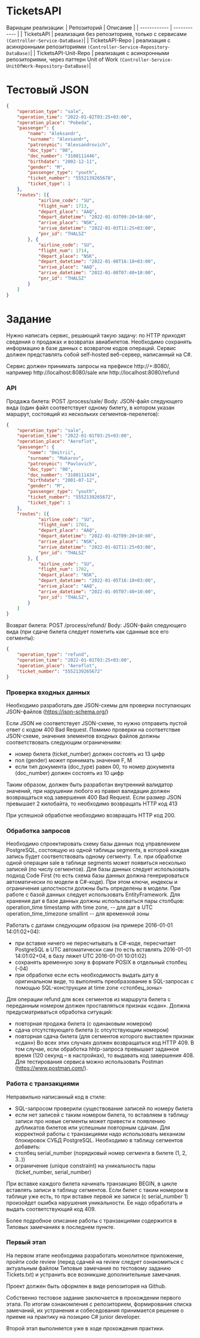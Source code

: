 # TicketsAPI
Вариации реализации:
| Репозиторий | Описание  |
| ------------ | ------------ |
| TicketsAPI | реализация без репозиториев, только с сервисами `(Controller-Service-DataBase)`|
| TicketsAPI-Repo  | реализация с асинхронными репозиториями `(Controller-Service-Repository-DataBase)`|
|  TicketsAPI-Unit-Repo |  реализация с асинхронными репозиториями, через паттерн Unit of Work `(Controller-Service-UnitOfWork-Repository-DataBase)`|
# Тестовый JSON
```json
{
    "operation_type": "sale",
    "operation_time": "2022-01-02T03:25+03:00",
    "operation_place": "Pobeda",
    "passenger": {
        "name": "Aleksandr",
        "surname": "Alexsandr",
        "patronymic": "Alexsandrovich",
        "doc_type": "00",
        "doc_number": "3108111446",
        "birthdate": "2002-12-11",
        "gender": "M",
        "passenger_type": "youth",
        "ticket_number": "5552139265678",
        "ticket_type": 1
    },
    "routes": [{
            "airline_code": "SU",
            "flight_num": 1713,
            "depart_place": "AAQ",
            "depart_datetime": "2022-01-03T09:20+10:00",
            "arrive_place": "NSK",
            "arrive_datetime": "2022-01-03T11:25+03:00",
            "pnr_id": "THALSZ"
        }, {
            "airline_code": "SU",
            "flight_num": 1714,
            "depart_place": "NSK",
            "depart_datetime": "2022-01-08T16:10+03:00",
            "arrive_place": "AAQ",
            "arrive_datetime": "2022-01-08T07:40+10:00",
            "pnr_id": "THALSZ"
        }
    ]
}
```
# Задание
Нужно написать сервис, решающий такую задачу: по HTTP приходят сведения о продажах и возвратах авиабилетов. Необходимо сохранять информацию в базе данных с возвратом кодов операций.
Сервис должен представлять собой self-hosted веб-сервер, написанный на C#.

Сервис должен принимать запросы на префиксе http://+:8080/, например http://localhost:8080/sale или http://localhost:8080/refund

### API
Продажа билета: POST /process/sale/
Body: JSON-файл следующего вида (один файл соответствует одному билету, в котором указан маршрут, состоящий из нескольких сегментов-перелетов):
```json
{
    "operation_type": "sale",
    "operation_time": "2022-01-01T03:25+03:00",
    "operation_place": "Aeroflot",
    "passenger": {
        "name": "Dmitrii",
        "surname": "Makarov",
        "patronymic": "Pavlovich",
        "doc_type": "00",
        "doc_number": "3108111434",
        "birthdate": "2001-07-12",
        "gender": "M",
        "passenger_type": "youth",
        "ticket_number": "5552139265672",
        "ticket_type": 1
    },
    "routes": [{
            "airline_code": "SU",
            "flight_num": 1701,
            "depart_place": "AAQ",
            "depart_datetime": "2022-01-02T09:20+10:00",
            "arrive_place": "NSK",
            "arrive_datetime": "2022-01-02T11:25+03:00",
            "pnr_id": "THALSZ"
        }, {
            "airline_code": "SU",
            "flight_num": 1702,
            "depart_place": "NSK",
            "depart_datetime": "2022-01-05T16:10+03:00",
            "arrive_place": "AAQ",
            "arrive_datetime": "2022-01-05T07:40+10:00",
            "pnr_id": "THALSZ",
        }
    ]
}
```

Возврат билета: POST /process/refund/
Body: JSON-файл следующего вида (при сдаче билета следует пометить как сданные все его сегменты):
```json    
{
    "operation_type": "refund",
    "operation_time": "2022-01-01T03:25+03:00",
    "operation_place": "Aeroflot",
    "ticket_number": "5552139265672"
}
```
### Проверка входных данных
Необходимо разработать две JSON-схемы для проверки поступающих JSON-файлов
(https://json-schema.org/) 

Если JSON не соответствует JSON-схеме, то нужно отправить пустой ответ с кодом 400 Bad Request.
Помимо проверки на соответствие JSON-схеме, значения элементов входных файлов должны соответствовать следующим ограничениям:
-	номер билета (ticket_number) должен состоять из 13 цифр
-	пол (gender) может принимать значения F, M
-	если тип документа (doc_type) равен 00, то номер документа (doc_number) должен состоять из 10 цифр

Таким образом, должен быть разработан внутренний валидатор значений, при нарушении любого из правил валидации должен возвращаться код завершения 400 Bad Request.
Если размер JSON превышает 2 килобайта, то необходимо возвращать HTTP код 413

При успешной обработке необходимо возвращать HTTP код 200.

### Обработка запросов
Необходимо спроектировать схему базы данных под управлением PostgreSQL, состоящую из одной таблицы segments, в которой каждая запись будет соответствовать одному сегменту. Т.е. при обработке одной операции sale в таблице segments может появиться несколько записей (по числу сегментов).
Для базы данных следует использовать подход Code First (то есть схема базы данных должна генерироваться автоматически по модели в C#-коде). При этом ключи, индексы и ограничения целостности должны быть определены в модели.
При работе с базой данных следует использовать EntityFramework.
Для хранения дат в базе данных должны использоваться пары столбцов: 
operation_time timestamp with time zone,          -- для дат в UTC
operation_time_timezone smallint                       -- для временной зоны

Работать с датами следующим образом (на примере 2016-01-01 14:01:02+04):
-	при вставке ничего не пересчитывать в C#-коде, пересчитает PostgreSQL в UTC автоматически сам (то есть вставлять 2016-01-01 14:01:02+04, в базу ляжет UTC 2016-01-01 10:01:02)
-	сохранять временную зону в формате POSIX в отдельный столбец (-04)
-	при обработке если есть необходимость выдать дату в оригинальном виде, то выполнять преобразование в SQL-запросах с помощью SQL-конструкции at time zone <столбец_зоны>

Для операции refund для всех сегментов из маршрута билета с переданным номером должен проставляться признак «сдан». 
Должна предусматриваться обработка ситуаций:
-	повторная продажа билета (с одинаковым номером)
-	сдача отсутствующего билета (с отсутствующим номером)
-	повторная сдача билета (для сегментов которого выставлен признак «сдан»)
Во всех этих случаях должен возвращаться код HTTP 409.
В том случае, если обработка hhtp-запроса превышает заданное время (120 секунд – в настройках), то выдавать код завершения 408.
Для тестирования сервиса можно использовать Postman (https://www.postman.com/).
### Работа с транзакциями
Неправильно написанный код в стиле:
-	SQL-запросом проверили существование записей по номеру билета
-	если нет записей с таким номером билета, то вставляем в таблицу записи про новые сегменты
может привести к появлению дубликатов билетов или успешным повторным сдачам.
Для корректной работы с транзакциями надо использовать механизм блокировок СУБД PostgreSQL. Необходимо в таблицу сегментов добавить:
- столбец serial_number (порядковый номер сегмента в билете (1, 2, 3..))
- ограничение (unique constraint) на уникальность пары (ticket_number, serial_number)

При вставке каждого билета начинать транзакцию BEGIN, в цикле вставлять записи в таблицу сегментов. Если билет с таким номером в таблице уже есть, то при вставке 
первой же записи (с serial_number 1) произойдет ошибка нарушения уникальности. 
Ее надо обработать и выдать соответствующий код 409.

Более подробное описание работы с транзакциями содержится в Типовых замечаниях в последнем пункте.
 
### Первый этап
На первом этапе необходима разработать монолитное приложение, пройти code review (перед сдачей на review следует ознакомиться с актуальным файлом Типовые замечания по тестовому заданию Tickets.txt) и устранить все возникшие дополнительные замечания.

Проект должен быть оформлен в виде репозитория на Github.

Собственно тестовое задание заключается в прохождении первого этапа. По итогам ознакомления с репозиторием, формирования списка замечаний, их устранения и собеседования принимается решение о приеме на практику на позицию C# junior developer.

Второй этап выполняется уже в ходе прохождения практики.


